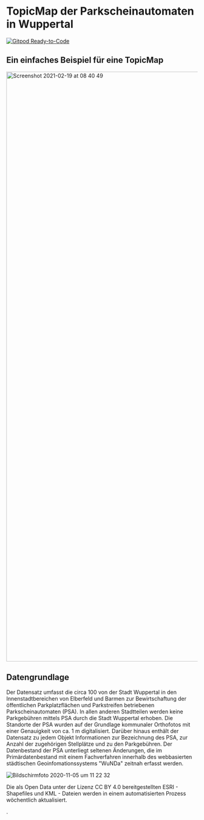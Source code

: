 # TopicMap der Parkscheinautomaten in Wuppertal

[![Gitpod Ready-to-Code](https://img.shields.io/badge/Gitpod-ready--to--code-blue?logo=gitpod)](https://gitpod.io/#https://github.com/topicmaps-wuppertal/parkscheinautomaten)

## Ein einfaches Beispiel für eine TopicMap

<img width="1549" alt="Screenshot 2021-02-19 at 08 40 49" src="https://user-images.githubusercontent.com/837211/108474812-2b2a9480-7290-11eb-967a-b174a73e9707.png">

## Datengrundlage

Der Datensatz umfasst die circa 100 von der Stadt Wuppertal in den Innenstadtbereichen von
Elberfeld und Barmen zur Bewirtschaftung der öffentlichen Parkplatzflächen und Parkstreifen
betriebenen Parkscheinautomaten (PSA). In allen anderen Stadtteilen werden keine Parkgebühren
mittels PSA durch die Stadt Wuppertal erhoben. Die Standorte der PSA wurden auf der
Grundlage kommunaler Orthofotos mit einer Genauigkeit von ca. 1 m digitalisiert. Darüber
hinaus enthält der Datensatz zu jedem Objekt Informationen zur Bezeichnung des PSA,
zur Anzahl der zugehörigen Stellplätze und zu den Parkgebühren. Der Datenbestand der PSA
unterliegt seltenen Änderungen, die im Primärdatenbestand mit einem Fachverfahren
innerhalb des webbasierten städtischen Geoinfomationssystems "WuNDa" zeitnah erfasst werden.

<img  alt="Bildschirmfoto 2020-11-05 um 11 22 32" src="https://user-images.githubusercontent.com/837211/98228706-3c59ca80-1f59-11eb-9a10-fa47558d853d.png">

Die als Open Data unter der Lizenz CC BY 4.0 bereitgestellten ESRI - Shapefiles und KML - Dateien
werden in einem automatisierten Prozess wöchentlich aktualisiert.

.
